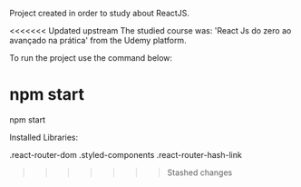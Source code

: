 Project created in order to study about ReactJS.

<<<<<<< Updated upstream
The studied course was: 'React Js do zero ao avançado na prática' from the Udemy platform.

To run the project use the command below:

npm start 
=======
npm start 

Installed Libraries:

.react-router-dom
.styled-components
.react-router-hash-link
>>>>>>> Stashed changes
